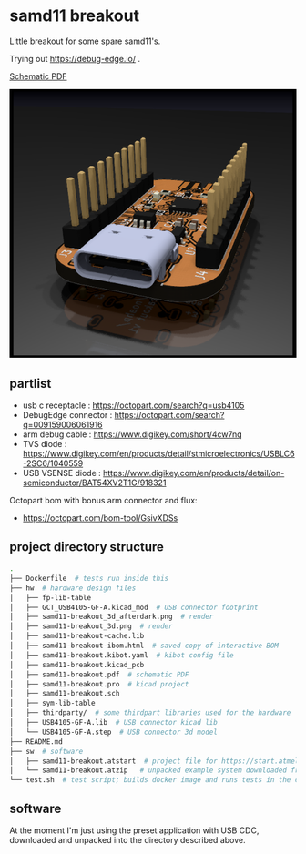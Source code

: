 # samd11 breakout

Little breakout for some spare samd11's.

Trying out https://debug-edge.io/ .

[Schematic PDF](hw/samd11-breakout.pdf)

![3d render](hw/samd11-breakout_3d_afterdark.png)

## partlist

- usb c receptacle : https://octopart.com/search?q=usb4105
- DebugEdge connector : https://octopart.com/search?q=009159006061916
- arm debug cable : https://www.digikey.com/short/4cw7nq
- TVS diode : https://www.digikey.com/en/products/detail/stmicroelectronics/USBLC6-2SC6/1040559
- USB VSENSE diode : https://www.digikey.com/en/products/detail/on-semiconductor/BAT54XV2T1G/918321

Octopart bom with bonus arm connector and flux:

- https://octopart.com/bom-tool/GsivXDSs

## project directory structure

```bash
.
├── Dockerfile  # tests run inside this
├── hw  # hardware design files
│   ├── fp-lib-table
│   ├── GCT_USB4105-GF-A.kicad_mod  # USB connector footprint
│   ├── samd11-breakout_3d_afterdark.png  # render
│   ├── samd11-breakout_3d.png  # render
│   ├── samd11-breakout-cache.lib
│   ├── samd11-breakout-ibom.html  # saved copy of interactive BOM
│   ├── samd11-breakout.kibot.yaml  # kibot config file
│   ├── samd11-breakout.kicad_pcb
│   ├── samd11-breakout.pdf  # schematic PDF
│   ├── samd11-breakout.pro  # kicad project
│   ├── samd11-breakout.sch
│   ├── sym-lib-table
│   ├── thirdparty/  # some thirdpart libraries used for the hardware
│   ├── USB4105-GF-A.lib  # USB connector kicad lib
│   └── USB4105-GF-A.step  # USB connector 3d model
├── README.md
├── sw  # software
│   ├── samd11-breakout.atstart  # project file for https://start.atmel.com/
│   └── samd11-breakout.atzip   # unpacked example system downloaded from above
└── test.sh  # test script; builds docker image and runs tests in the container
```

## software

At the moment I'm just using the preset application with USB CDC, downloaded and
unpacked into the directory described above.
